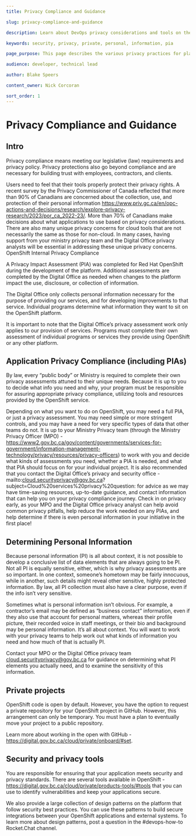 ```yaml
---
title: Privacy Compliance and Guidance

slug: privacy-compliance-and-guidance

description: Learn about DevOps privacy considerations and tools on the B.C. Government OpenShift Private Cloud Platform as a Service.

keywords: security, privacy, private, personal, information, pia

page_purpose: This page describes the various privacy practices for platform development teams

audience: developer, technical lead

author: Blake Speers

content_owner: Nick Corcoran

sort_order: 1
---
```


# Privacy Compliance and Guidance

## Intro

Privacy compliance means meeting our legislative (law) requirements and privacy policy. Privacy protections also go beyond compliance and are necessary for building trust with employees, contractors, and clients. 

Users need to feel that their tools properly protect their privacy rights. A recent survey by the Privacy Commissioner of Canada reflected that more than 90% of Canadians are concerned about the collection, use, and protection of their personal information https://www.priv.gc.ca/en/opc-actions-and-decisions/research/explore-privacy-research/2023/por_ca_2022-23/. More than 70% of Canadians make decisions about what applications to use based on privacy considerations. There are also many unique privacy concerns for cloud tools that are not necessarily the same as those for non-cloud. In many cases, having support from your ministry privacy team and the Digital Office privacy analysts will be essential in addressing these unique privacy concerns.
OpenShift Internal Privacy Compliance

A Privacy Impact Assessment (PIA) was completed for Red Hat OpenShift during the development of the platform. Additional assessments are completed by the Digital Office as needed when changes to the platform impact the use, disclosure, or collection of information.

The Digital Office only collects personal information necessary for the purpose of providing our services, and for developing improvements to that service. Individual programs determine what information they want to sit on the OpenShift platform.

It is important to note that the Digital Office’s privacy assessment work only applies to our provision of services. Programs must complete their own assessment of individual programs or services they provide using OpenShift or any other platform.

## Application Privacy Compliance (including PIAs)

By law, every “public body” or Ministry is required to complete their own privacy assessments attuned to their unique needs. Because it is up to you to decide what info you need and why, your program must be responsible for assuring appropriate privacy compliance, utilizing tools and resources provided by the OpenShift service.

Depending on what you want to do on OpenShift, you may need a full PIA, or just a privacy assessment. You may need simple or more stringent controls, and you may have a need for very specific types of data that other teams do not. It is up to your Ministry Privacy team (through the Ministry Privacy Officer (MPO) - https://www2.gov.bc.ca/gov/content/governments/services-for-government/information-management-technology/privacy/resources/privacy-officers) to work with you and decide what kinds of assessments you need, whether a PIA is needed, and what that PIA should focus on for your individual project. 
It is also recommended that you contact the Digital Office’s privacy and security office - mailto:cloud.securityprivacy@gov.bc.ca?subject=Cloud%20services%20privacy%20question: for advice as we may have time-saving resources, up-to-date guidance, and contact information that can help you on your privacy compliance journey. Check in on privacy early, as your MPO and the Digital Office privacy analyst can help avoid common privacy pitfalls, help reduce the work needed on any PIAs, and help determine if there is even personal information in your initiative in the first place!

## Determining Personal Information

Because personal information (PI) is all about context, it is not possible to develop a conclusive list of data elements that are always going to be PI. Not all PI is equally sensitive, either, which is why privacy assessments are so important. In one context, someone’s hometown may be fairly innocuous, while in another, such details might reveal other sensitive, highly protected information. By law, all PI collection must also have a clear purpose, even if the info isn’t very sensitive.

Sometimes what is personal information isn’t obvious. For example, a contractor’s email may be defined as “business contact” information, even if they also use that account for personal matters, whereas their profile picture, their recorded voice in staff meetings, or their bio and background may be personal information. It’s all about context. You will want to work with your privacy teams to help work out what kinds of information you need and how much of that is actually PI.

Contact your MPO or the Digital Office privacy team cloud.securityprivacy@gov.bc.ca for guidance on determining what PI elements you actually need, and to examine the sensitivity of this information.

## Private projects

OpenShift code is open by default. However, you have the option to request a private repository for your OpenShift project in GitHub. However, this arrangement can only be temporary. You must have a plan to eventually move your project to a public repository.

Learn more about working in the open with GitHub - https://digital.gov.bc.ca/cloud/private/onboard/#set.

## Security and privacy tools

You are responsible for ensuring that your application meets security and privacy standards. There are several tools available in OpenShift - https://digital.gov.bc.ca/cloud/private/products-tools/#tools that you can use to identify vulnerabilities and keep your applications secure.

We also provide a large collection of design patterns on the platform that follow security best practices. You can use these patterns to build secure integrations between your OpenShift applications and external systems. To learn more about design patterns, post a question in the #devops-how-to Rocket.Chat channel.
